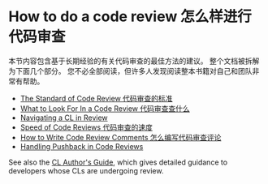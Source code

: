 # How to do a code review 怎么样进行代码审查

本节内容包含基于长期经验的有关代码审查的最佳方法的建议。
整个文档被拆解为下面几个部分。
您不必全部阅读，但许多人发现阅读整本书籍对自己和团队非常有帮助。

- [The Standard of Code Review 代码审查的标准](standard.md)
- [What to Look For In a Code Review 代码审查查什么](looking-for.md)
- [Navigating a CL in Review](navigate.md)
- [Speed of Code Reviews 代码审查的速度](speed.md)
- [How to Write Code Review Comments 怎么编写代码审查评论](comments.md)
- [Handling Pushback in Code Reviews](pushback.md)

See also the [CL Author's Guide](../developer/), which gives detailed guidance
to developers whose CLs are undergoing review.
